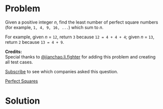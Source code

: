 
# Problem

Given a positive integer _n_, find the least number of perfect square numbers
(for example, `1, 4, 9, 16, ...`) which sum to _n_.

For example, given _n_ = `12`, return `3` because `12 = 4 + 4 + 4`; given _n_
= `13`, return `2` because `13 = 4 + 9`.

**Credits:**  
Special thanks to
[@jianchao.li.fighter](https://leetcode.com/discuss/user/jianchao.li.fighter)
for adding this problem and creating all test cases.

[Subscribe](/subscribe/) to see which companies asked this question.



[Perfect Squares](https://leetcode.com/problems/perfect-squares)

# Solution



